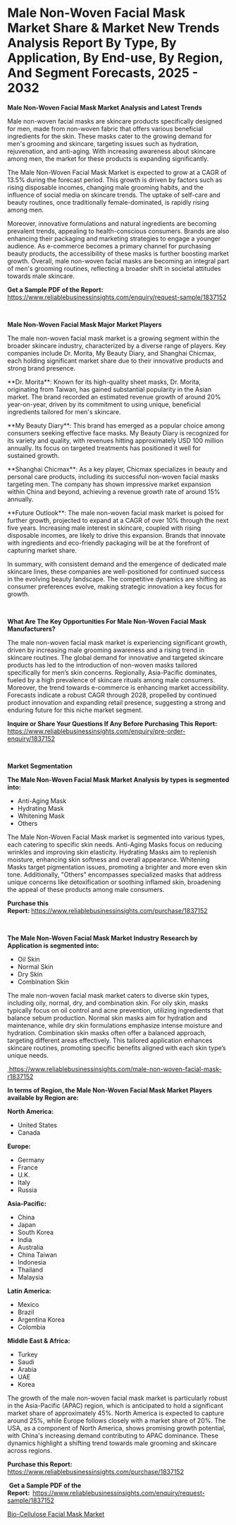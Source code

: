 <p><h1>Male Non-Woven Facial Mask Market Share & Market New Trends Analysis Report By Type, By Application, By End-use, By Region, And Segment Forecasts, 2025 - 2032</h1></p><p><strong>Male Non-Woven Facial Mask Market Analysis and Latest Trends</strong></p>
<p><p>Male non-woven facial masks are skincare products specifically designed for men, made from non-woven fabric that offers various beneficial ingredients for the skin. These masks cater to the growing demand for men's grooming and skincare, targeting issues such as hydration, rejuvenation, and anti-aging. With increasing awareness about skincare among men, the market for these products is expanding significantly.</p><p>The Male Non-Woven Facial Mask Market is expected to grow at a CAGR of 13.5% during the forecast period. This growth is driven by factors such as rising disposable incomes, changing male grooming habits, and the influence of social media on skincare trends. The uptake of self-care and beauty routines, once traditionally female-dominated, is rapidly rising among men.</p><p>Moreover, innovative formulations and natural ingredients are becoming prevalent trends, appealing to health-conscious consumers. Brands are also enhancing their packaging and marketing strategies to engage a younger audience. As e-commerce becomes a primary channel for purchasing beauty products, the accessibility of these masks is further boosting market growth. Overall, male non-woven facial masks are becoming an integral part of men's grooming routines, reflecting a broader shift in societal attitudes towards male skincare.</p></p>
<p><strong>Get a Sample PDF of the Report:&nbsp;</strong> <a href="https://www.reliablebusinessinsights.com/enquiry/request-sample/1837152?utm_campaign=3080&utm_medium=2&utm_source=Github&utm_content=ia&utm_term=05042025&utm_id=male-non-woven-facial-mask">https://www.reliablebusinessinsights.com/enquiry/request-sample/1837152</a></p>
<p>&nbsp;</p>
<p><strong>Male Non-Woven Facial Mask Major Market Players</strong></p>
<p><p>The male non-woven facial mask market is a growing segment within the broader skincare industry, characterized by a diverse range of players. Key companies include Dr. Morita, My Beauty Diary, and Shanghai Chicmax, each holding significant market share due to their innovative products and strong brand presence.</p><p>**Dr. Morita**: Known for its high-quality sheet masks, Dr. Morita, originating from Taiwan, has gained substantial popularity in the Asian market. The brand recorded an estimated revenue growth of around 20% year-on-year, driven by its commitment to using unique, beneficial ingredients tailored for men's skincare.</p><p>**My Beauty Diary**: This brand has emerged as a popular choice among consumers seeking effective face masks. My Beauty Diary is recognized for its variety and quality, with revenues hitting approximately USD 100 million annually. Its focus on targeted treatments has positioned it well for sustained growth.</p><p>**Shanghai Chicmax**: As a key player, Chicmax specializes in beauty and personal care products, including its successful non-woven facial masks targeting men. The company has shown impressive market expansion within China and beyond, achieving a revenue growth rate of around 15% annually.</p><p>**Future Outlook**: The male non-woven facial mask market is poised for further growth, projected to expand at a CAGR of over 10% through the next five years. Increasing male interest in skincare, coupled with rising disposable incomes, are likely to drive this expansion. Brands that innovate with ingredients and eco-friendly packaging will be at the forefront of capturing market share.</p><p>In summary, with consistent demand and the emergence of dedicated male skincare lines, these companies are well-positioned for continued success in the evolving beauty landscape. The competitive dynamics are shifting as consumer preferences evolve, making strategic innovation a key focus for growth.</p></p>
<p>&nbsp;</p>
<p><strong>What Are The Key Opportunities For Male Non-Woven Facial Mask Manufacturers?</strong></p>
<p><p>The male non-woven facial mask market is experiencing significant growth, driven by increasing male grooming awareness and a rising trend in skincare routines. The global demand for innovative and targeted skincare products has led to the introduction of non-woven masks tailored specifically for men’s skin concerns. Regionally, Asia-Pacific dominates, fueled by a high prevalence of skincare rituals among male consumers. Moreover, the trend towards e-commerce is enhancing market accessibility. Forecasts indicate a robust CAGR through 2028, propelled by continued product innovation and expanding retail presence, suggesting a strong and enduring future for this niche market segment.</p></p>
<p><strong>Inquire or Share Your Questions If Any Before Purchasing This Report:</strong> <a href="https://www.reliablebusinessinsights.com/enquiry/pre-order-enquiry/1837152?utm_campaign=3080&utm_medium=2&utm_source=Github&utm_content=ia&utm_term=05042025&utm_id=male-non-woven-facial-mask">https://www.reliablebusinessinsights.com/enquiry/pre-order-enquiry/1837152</a></p>
<p>&nbsp;</p>
<p><strong>Market Segmentation</strong></p>
<p><strong>The Male Non-Woven Facial Mask Market Analysis by types is segmented into:</strong></p>
<p><ul><li>Anti-Aging Mask</li><li>Hydrating Mask</li><li>Whitening Mask</li><li>Others</li></ul></p>
<p><p>The Male Non-Woven Facial Mask market is segmented into various types, each catering to specific skin needs. Anti-Aging Masks focus on reducing wrinkles and improving skin elasticity. Hydrating Masks aim to replenish moisture, enhancing skin softness and overall appearance. Whitening Masks target pigmentation issues, promoting a brighter and more even skin tone. Additionally, "Others" encompasses specialized masks that address unique concerns like detoxification or soothing inflamed skin, broadening the appeal of these products among male consumers.</p></p>
<p><strong>Purchase this Report:&nbsp;</strong><a href="https://www.reliablebusinessinsights.com/purchase/1837152?utm_campaign=3080&utm_medium=2&utm_source=Github&utm_content=ia&utm_term=05042025&utm_id=male-non-woven-facial-mask">https://www.reliablebusinessinsights.com/purchase/1837152</a></p>
<p>&nbsp;</p>
<p><strong>The Male Non-Woven Facial Mask Market Industry Research by Application is segmented into:</strong></p>
<p><ul><li>Oil Skin</li><li>Normal Skin</li><li>Dry Skin</li><li>Combination Skin</li></ul></p>
<p><p>The male non-woven facial mask market caters to diverse skin types, including oily, normal, dry, and combination skin. For oily skin, masks typically focus on oil control and acne prevention, utilizing ingredients that balance sebum production. Normal skin masks aim for hydration and maintenance, while dry skin formulations emphasize intense moisture and hydration. Combination skin masks often offer a balanced approach, targeting different areas effectively. This tailored application enhances skincare routines, promoting specific benefits aligned with each skin type’s unique needs.</p></p>
<p><a href="https://www.reliablebusinessinsights.com/male-non-woven-facial-mask-r1837152?utm_campaign=3080&utm_medium=2&utm_source=Github&utm_content=ia&utm_term=05042025&utm_id=male-non-woven-facial-mask">&nbsp;https://www.reliablebusinessinsights.com/male-non-woven-facial-mask-r1837152</a></p>
<p><strong>In terms of Region, the Male Non-Woven Facial Mask Market Players available by Region are:</strong></p>
<p>
    <p> <strong> North America: </strong>
        <ul>
            <li>United States</li>
            <li>Canada</li>
        </ul>
        </p> 
    <p> <strong> Europe: </strong>
        <ul>
            <li>Germany</li>
            <li>France</li>
            <li>U.K.</li>
            <li>Italy</li>
            <li>Russia</li>
        </ul>
        </p> 
    <p> <strong> Asia-Pacific: </strong>
        <ul>
            <li>China</li>
            <li>Japan</li>
            <li>South Korea</li>
            <li>India</li>
            <li>Australia</li>
            <li>China Taiwan</li>
            <li>Indonesia</li>
            <li>Thailand</li>
            <li>Malaysia</li>
        </ul>
        </p> 
    <p> <strong> Latin America: </strong>
        <ul>
            <li>Mexico</li>
            <li>Brazil</li>
            <li>Argentina Korea</li>
            <li>Colombia</li>
        </ul>
        </p> 
    <p> <strong> Middle East & Africa: </strong>
        <ul>
            <li>Turkey</li>
            <li>Saudi</li>
            <li>Arabia</li>
            <li>UAE</li>
            <li>Korea</li>
        </ul>
    </p>
    </p>
<p><p>The growth of the male non-woven facial mask market is particularly robust in the Asia-Pacific (APAC) region, which is anticipated to hold a significant market share of approximately 45%. North America is expected to capture around 25%, while Europe follows closely with a market share of 20%. The USA, as a component of North America, shows promising growth potential, with China's increasing demand contributing to APAC dominance. These dynamics highlight a shifting trend towards male grooming and skincare across regions.</p></p>
<p><strong>Purchase this Report: </strong><a href="https://www.reliablebusinessinsights.com/purchase/1837152?utm_campaign=3080&utm_medium=2&utm_source=Github&utm_content=ia&utm_term=05042025&utm_id=male-non-woven-facial-mask">https://www.reliablebusinessinsights.com/purchase/1837152</a></p>
<p>&nbsp;<strong>Get a Sample PDF of the Report:&nbsp;&nbsp;</strong><a href="https://www.reliablebusinessinsights.com/enquiry/request-sample/1837152?utm_campaign=3080&utm_medium=2&utm_source=Github&utm_content=ia&utm_term=05042025&utm_id=male-non-woven-facial-mask">https://www.reliablebusinessinsights.com/enquiry/request-sample/1837152</a></p>
<p><strong></strong></p>
<p><p><a href="https://github.com/kaddahblejc/Market-Research-Report-List-1/blob/main/bio-cellulose-facial-mask-market.md?utm_campaign=3080&utm_medium=2&utm_source=Github&utm_content=ia&utm_term=05042025&utm_id=male-non-woven-facial-mask">Bio-Cellulose Facial Mask Market</a></p></p>